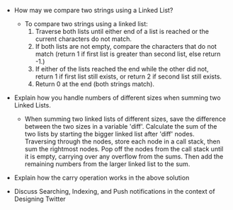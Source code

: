 - How may we compare two strings using a Linked List?
  - To compare two strings using a linked list:
    1. Traverse both lists until either end of a list is reached or the current characters do not match.
    2. If both lists are not empty, compare the characters that do not match (return 1 if first list is greater than second list, else return -1.)
    3. If either of the lists reached the end while the other did not, return 1 if first list still exists, or return 2 if second list still exists.
    4. Return 0 at the end (both strings match).


- Explain how you handle numbers of different sizes when summing two Linked Lists.
  - When summing two linked lists of different sizes, save the difference between the two sizes in a variable 'diff'. Calculate the sum of the two lists by starting the bigger linked list after 'diff' nodes. Traversing through the nodes, store each node in a call stack, then sum the rightmost nodes. Pop off the nodes from the call stack until it is empty, carrying over any overflow from the sums. Then add the remaining numbers from the larger linked list to the sum. 


- Explain how the carry operation works in the above solution


- Discuss Searching, Indexing, and Push notifications in the context of Designing Twitter
